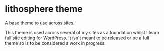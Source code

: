 # lithosphere theme

A base theme to use across sites.

This theme is used across several of my sites as a foundation whilst I learn full site editing for WordPress. It isn't meant to be released or be a full theme so is to be considered a work in progress.